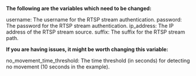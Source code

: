 **The following are the variables which need to be changed:**

username: The username for the RTSP stream authentication.
password: The password for the RTSP stream authentication.
ip_address: The IP address of the RTSP stream source.
suffix: The suffix for the RTSP stream path.

**If you are having issues, it might be worth changing this variable:**

no_movement_time_threshold: The time threshold (in seconds) for detecting no movement (10 seconds in the example).
